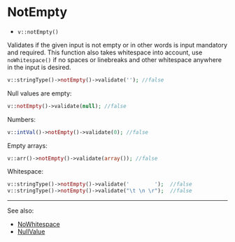 # NotEmpty

- `v::notEmpty()`

Validates if the given input is not empty or in other words is input mandatory and
required. This function also takes whitespace into account, use `noWhitespace()`
if no spaces or linebreaks and other whitespace anywhere in the input is desired.

```php
v::stringType()->notEmpty()->validate(''); //false
```

Null values are empty:

```php
v::notEmpty()->validate(null); //false
```

Numbers:

```php
v::intVal()->notEmpty()->validate(0); //false
```

Empty arrays:

```php
v::arr()->notEmpty()->validate(array()); //false
```

Whitespace:

```php
v::stringType()->notEmpty()->validate('        ');  //false
v::stringType()->notEmpty()->validate("\t \n \r");  //false
```

***
See also:

  * [NoWhitespace](NoWhitespace.md)
  * [NullValue](NullValue.md)
